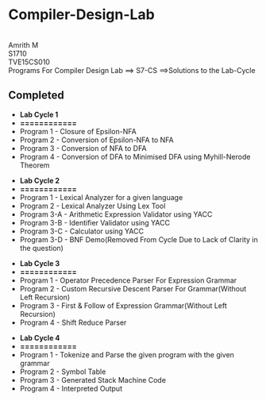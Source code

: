 # Compiler-Design-Lab
<br>Amrith M
<br>S1710
<br>TVE15CS010
<br>Programs For Compiler Design Lab ==> S7-CS ==>Solutions to the Lab-Cycle 
<br>

<h2>Completed</h2>

<ul>
<li><b>Lab Cycle 1</b></li>
<li><b>============</b></li>

  <li>Program 1 - Closure of Epsilon-NFA</li>
  <li>Program 2 -  Conversion of Epsilon-NFA to NFA</li>
  <li>Program 3 - Conversion of NFA to DFA</li>
  <li>Program 4 - Conversion of DFA to Minimised DFA using Myhill-Nerode Theorem</li>
</ul>

<ul>
<li><b>Lab Cycle 2</b></li>
<li><b>============</b></li>

  <li>Program 1   - Lexical Analyzer for a given language</li>
  <li>Program 2   -  Lexical Analyzer Using Lex Tool</li>
  <li>Program 3-A - Arithmetic Expression Validator using YACC</li>
  <li>Program 3-B - Identifier Validator using YACC</li>
  <li>Program 3-C - Calculator using YACC</li>
  <li>Program 3-D - BNF Demo(Removed From Cycle Due to Lack of Clarity in the question) </li>
</ul>

<ul>
<li><b>Lab Cycle 3</b></li>
<li><b>============</b></li>

  <li>Program 1   - Operator Precedence Parser For Expression Grammar</li>
  <li>Program 2   - Custom Recursive Descent Parser For Grammar(Without Left Recursion)</li>
  <li>Program 3   - First & Follow of Expression Grammar(Without Left Recursion)</li>
  <li>Program 4   - Shift Reduce Parser</li>
</ul>

<ul>
<li><b>Lab Cycle 4</b></li>
<li><b>============</b></li>

  <li>Program 1   - Tokenize and Parse the given program with the given grammar</li>
  <li>Program 2   - Symbol Table </li>
  <li>Program 3   - Generated Stack Machine Code </li>
  <li>Program 4   - Interpreted Output </li>
</ul>